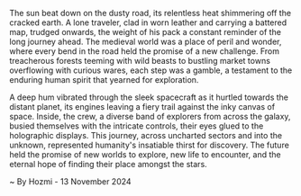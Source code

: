 
The sun beat down on the dusty road, its relentless heat shimmering off the cracked earth. A lone traveler, clad in worn leather and carrying a battered map, trudged onwards, the weight of his pack a constant reminder of the long journey ahead. The medieval world was a place of peril and wonder, where every bend in the road held the promise of a new challenge. From treacherous forests teeming with wild beasts to bustling market towns overflowing with curious wares, each step was a gamble, a testament to the enduring human spirit that yearned for exploration.

A deep hum vibrated through the sleek spacecraft as it hurtled towards the distant planet, its engines leaving a fiery trail against the inky canvas of space. Inside, the crew, a diverse band of explorers from across the galaxy, busied themselves with the intricate controls, their eyes glued to the holographic displays. This journey, across uncharted sectors and into the unknown, represented humanity's insatiable thirst for discovery. The future held the promise of new worlds to explore, new life to encounter, and the eternal hope of finding their place amongst the stars. 

~ By Hozmi - 13 November 2024
